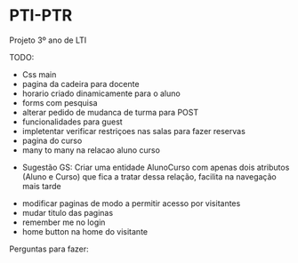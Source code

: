 # PTI-PTR
Projeto 3º ano de LTI

TODO:
- Css main
- pagina da cadeira para docente
- horario criado dinamicamente para o aluno
- forms com pesquisa
- alterar pedido de mudanca de turma para POST
- funcionalidades para guest
- impletentar verificar restriçoes nas salas para fazer reservas
- pagina do curso
- many to many na relacao aluno curso
+ Sugestão GS: Criar uma entidade AlunoCurso com apenas dois atributos (Aluno e Curso) que fica a tratar dessa relação, facilita na navegação mais tarde
- modificar paginas de modo a permitir acesso por visitantes
- mudar titulo das paginas
- remember me no login
- home button na home do visitante

Perguntas para fazer:
